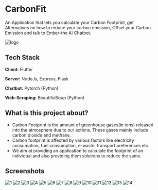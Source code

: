 
# CarbonFit

An Application that lets you calculate your Carbon Footprint, get Alternatives on how to reduce your carbon emission, Offset your Carbon Emission and talk to Ember-the AI Chatbot.

![logo](screenshots/ecosystem(1).png)


## Tech Stack

**Client:** Flutter

**Server:** NodeJs, Express, Flask

**Chatbot:** Pytorch (Python)

**Web-Scraping:** BeautifulSoup (Python)


## What is this project about?

* Carbon Footprint is the amount of greenhouse gases(in tons) released into the atmosphere due to our actions. These gases mainly include carbon dioxide and methane.
* Carbon footprint is affected by various factors like electricity consumption, fuel consumption, e-waste, transport preferences etc.
* We aim at providing an application to calculate the footprint of an individual and also providing them solutions to reduce the same.


## Screenshots

![1](screenshots/1.png)
![2](screenshots/2.png)
![3](screenshots/3.png)
![4](screenshots/4.png)
![5](screenshots/5.png)
![6](screenshots/6.png)
![7](screenshots/7.png)
![8](screenshots/8.png)
![9](screenshots/9.png)
![10](screenshots/10.png)
![11](screenshots/11.png)
![12](screenshots/12.png)
![13](screenshots/13.png)
![14](screenshots/14.png)

